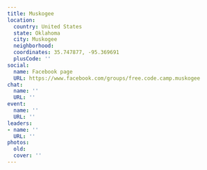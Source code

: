 ```yaml
---
title: Muskogee
location:
  country: United States
  state: Oklahoma
  city: Muskogee
  neighborhood: 
  coordinates: 35.747877, -95.369691
  plusCode: ''
social:
  name: Facebook page
  URL: https://www.facebook.com/groups/free.code.camp.muskogee
chat:
  name: ''
  URL: ''
event:
  name: ''
  URL: ''
leaders:
- name: ''
  URL: ''
photos:
  old: 
  cover: ''
---
```

